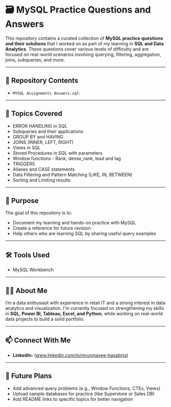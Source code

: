 # 🗃️ MySQL Practice Questions and Answers

This repository contains a curated collection of **MySQL practice questions and their solutions** that I worked on as part of my learning in **SQL and Data Analytics**. These questions cover various levels of difficulty and are focused on real-world scenarios involving querying, filtering, aggregation, joins, subqueries, and more.

---

## 📂 Repository Contents

- `MYSQL Assignments Answers.sql`:  

---

## 🧠 Topics Covered

- ERROR HANDLING in SQL
- Subqueries and their applications
- GROUP BY and HAVING
- JOINS (INNER, LEFT, RIGHT)
- Views in SQL
- Stored Procedures in SQL with parameters
- Window functions - Rank, dense_rank, lead and lag
- TRIGGERS
- Aliases and CASE statements
- Data Filtering and Pattern Matching (LIKE, IN, BETWEEN)
- Sorting and Limiting results

---

## 🎯 Purpose

The goal of this repository is to:

- Document my learning and hands-on practice with MySQL
- Create a reference for future revision
- Help others who are learning SQL by sharing useful query examples

---

## 🛠️ Tools Used

- MySQL Workbench 

---

## 👨‍💻 About Me

I’m a data enthusiast with experience in retail IT and a strong interest in data analytics and visualization. I'm currently focused on strengthening my skills in **SQL, Power BI, Tableau, Excel, and Python**, while working on real-world data projects to build a solid portfolio.

---

## 📫 Connect With Me

- **LinkedIn:** (www.linkedin.com/in/mrunmayee-hasabnis) 

---

## 📌 Future Plans

- Add advanced query problems (e.g., Window Functions, CTEs, Views)
- Upload sample databases for practice (like Superstore or Sales DB)
- Add README links to specific topics for better navigation
